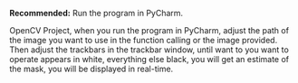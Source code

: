 **Recommended:** Run the program in PyCharm. </br>

OpenCV Project, when you run the program in PyCharm, adjust the path of the image you want to use in the function calling or the image provided. </br>
Then adjust the trackbars in the trackbar window, until want to you want to operate appears in white, everything else black, you will get an estimate of the mask, you will be displayed in real-time.
